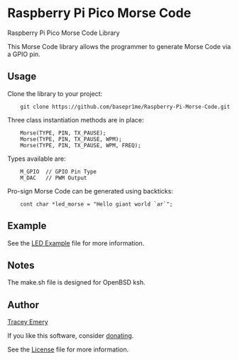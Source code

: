 # Raspberry Pi Pico Morse Code

Raspberry Pi Pico Morse Code Library

This Morse Code library allows the programmer to generate Morse Code via a GPIO
pin.

Usage
-----

Clone the library to your project:

		git clone https://github.com/basepr1me/Raspberry-Pi-Morse-Code.git

Three class instantiation methods are in place:

		Morse(TYPE, PIN, TX_PAUSE);
		Morse(TYPE, PIN, TX_PAUSE, WPM);
		Morse(TYPE, PIN, TX_PAUSE, WPM, FREQ);

Types available are:
		
		M_GPIO	// GPIO Pin Type
		M_DAC	// PWM Output

Pro-sign Morse Code can be generated using backticks:

		cont char *led_morse = "Hello giant world `ar`";

Example
-------

See the [LED Example](morse.cpp) file for more information.

Notes
-----

The make.sh file is designed for OpenBSD ksh.

Author
------

[Tracey Emery](https://github.com/basepr1me/)

If you like this software, consider [donating](https://k7tle.com/?donate=1).

See the [License](LICENSE.md) file for more information.
